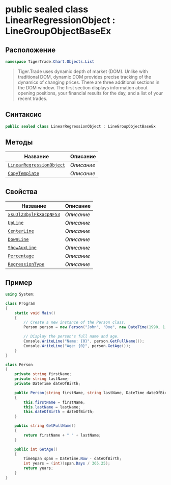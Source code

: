
# public sealed class LinearRegressionObject : LineGroupObjectBaseEx
## Расположение
```csharp
namespace TigerTrade.Chart.Objects.List
```



> Tiger.Trade uses dynamic depth of market (DOM). Unlike with traditional DOM, dynamic DOM provides precise tracking of the dynamics of changing prices. There are three additional sections in the DOM window. The first section displays information about opening positions, your financial results for the day, and a list of your recent trades.

## Синтаксис
```csharp
public sealed class LinearRegressionObject : LineGroupObjectBaseEx
```


## Методы
| Название | Описание |
| --- | --- |
| [`LinearRegressionObject`](./LinearRegressionObject.cs/Методы/LinearRegressionObject.md) | *Описание* |
| [`CopyTemplate`](./LinearRegressionObject.cs/Методы/CopyTemplate.md) | *Описание* |

## Свойства
| Название | Описание |
| --- | --- |
| [`xsuJlZ3bylFkXacpNF53`](./LinearRegressionObject.cs/Свойства/xsuJlZ3bylFkXacpNF53.md) | *Описание* |
| [`UpLine`](./LinearRegressionObject.cs/Свойства/UpLine.md) | *Описание* |
| [`CenterLine`](./LinearRegressionObject.cs/Свойства/CenterLine.md) | *Описание* |
| [`DownLine`](./LinearRegressionObject.cs/Свойства/DownLine.md) | *Описание* |
| [`ShowAuxLine`](./LinearRegressionObject.cs/Свойства/ShowAuxLine.md) | *Описание* |
| [`Percentage`](./LinearRegressionObject.cs/Свойства/Percentage.md) | *Описание* |
| [`RegressionType`](./LinearRegressionObject.cs/Свойства/RegressionType.md) | *Описание* |


## Пример
```csharp
using System;

class Program
{
    static void Main()
    {
        // Create a new instance of the Person class.
        Person person = new Person("John", "Doe", new DateTime(1990, 1, 1));

        // Display the person's full name and age.
        Console.WriteLine("Name: {0}", person.GetFullName());
        Console.WriteLine("Age: {0}", person.GetAge());
    }
}

class Person
{
    private string firstName;
    private string lastName;
    private DateTime dateOfBirth;

    public Person(string firstName, string lastName, DateTime dateOfBirth)
    {
        this.firstName = firstName;
        this.lastName = lastName;
        this.dateOfBirth = dateOfBirth;
    }

    public string GetFullName()
    {
        return firstName + " " + lastName;
    }

    public int GetAge()
    {
        TimeSpan span = DateTime.Now - dateOfBirth;
        int years = (int)(span.Days / 365.25);
        return years;
    }
}
```


